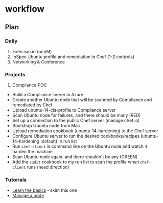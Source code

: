 # workflow

## Plan

### Daily
1. Exercism.io (pm/M)
2. InSpec Ubuntu profile and remediation in Chef (1-2 controls)
3. Networking & Conference

### Projects
1. Compliance POC
  - Build a Compliance server in Azure
  - Create another Ubuntu node that will be scanned by Compliance and remediated by Chef
  - Upload ubuntu-14-cis-profile to Compliance server
  - Scan Ubuntu node for failures, and there should be many (RED)
  - Set up a connection to the public Chef server (manage.chef.io)
  - Bootstrap Ubuntu node from Mac
  - Upload remediation cookbook (ubuntu-14-hardening) to the Chef server
  - Configure Ubuntu server to run the desired cookbooks/recipes (ubuntu-14-hardening::default) in run list
  - Run `chef-client` in command line on the Ubuntu node and watch it harden the machine
  - Scan Ubuntu node again, and there shouldn't be any (GREEN)
  - Add the `audit` cookbook to my run list to scan the profile when `chef-client` runs (need direction)
  
 ### Tutorials
   - [Learn the basics](https://learn.chef.io/learn-the-basics/ubuntu/) - skim this one
   - [Manage a node](https://learn.chef.io/manage-a-node/ubuntu/)